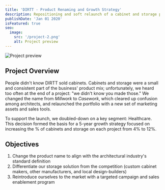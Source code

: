 ```yaml
---
title: 'DIRTT - Product Renaming and Growth Strategy'
description: Repositioning and soft relaunch of a cabinet and storage product line.
publishDate: 'Jan 01 2020'
isFeatured: true
seo:
  image:
    src: '/project-2.png'
    alt: Project preview
---
```


![Project preview](/project-2.png)

## Project Overview

People didn't know DIRTT sold cabinets. Cabinets and storage were a small and consistent part of the business' product mix; unfortunately, we heard too often at the end of a project: "we didn't know you made those." We changed the name from _Millwork_ to _Casework_, which cleared up confusion among architects, and relaunched the portfolio with a new set of marketing assets and sales tools.

To support the launch, we doubled-down on a key segment: Healthcare. This decision formed the basis for a 5-year growth strategy focused on increasing the % of cabinets and storage on each project from 4% to 12%.

## Objectives

1. Change the product name to align with the architectural industry's standard definition
2. Differentiate our storage solution from the competition (custom cabinet makers, other manufacturers, and local design-builders)
3. Reintroduce ourselves to the market with a targeted campaign and sales enablement program
